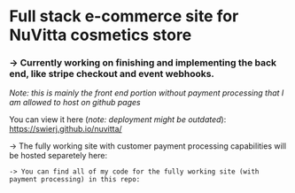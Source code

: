 # Full stack e-commerce site for NuVitta cosmetics store

### -> Currently working on finishing and implementing the back end, like stripe checkout and event webhooks.

*Note: this is mainly the front end portion without payment processing that I am allowed to host on github pages*

You can view it here (*note: deployment might be outdated*): https://swierj.github.io/nuvitta/

-> The fully working site with customer payment processing capabilities will be hosted separetely here:
  
    -> You can find all of my code for the fully working site (with payment processing) in this repo:
